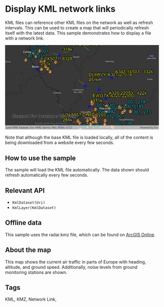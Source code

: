 ﻿# Display KML network links

KML files can reference other KML files on the network as well as refresh intervals. This can be used to create a map that will periodically refresh itself with the latest data. This sample demonstrates how to display a file with a network link.

![](DisplayKmlNetworkLinks.jpg)

Note that although the base KML file is loaded locally, all of the content is being downloaded from a website every few seconds.

## How to use the sample

The sample will load the KML file automatically. The data shown should refresh automatically every few seconds.

## Relevant API

* `KmlDataset(Uri)`
* `KmlLayer(KmlDataset)`

## Offline data

This sample uses the radar.kmz file, which can be found on [ArcGIS Online](https://arcgisruntime.maps.arcgis.com/home/item.html?id=600748d4464442288f6db8a4ba27dc95).

## About the map

This map shows the current air traffic in parts of Europe with heading, altitude, and ground speed. Additionally, noise levels from ground monitoring stations are shown.

## Tags

KML, KMZ, Network Link,